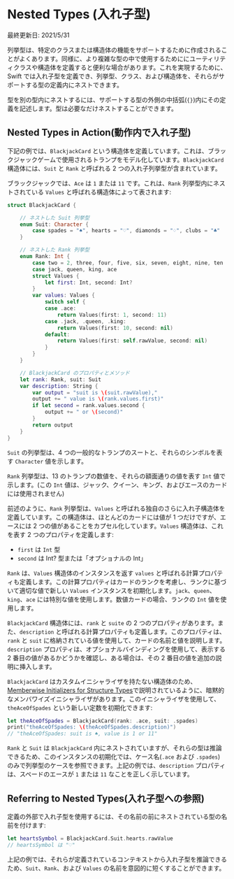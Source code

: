 # Nested Types \(入れ子型\)

最終更新日: 2021/5/31

列挙型は、特定のクラスまたは構造体の機能をサポートするために作成されることがよくあります。同様に、より複雑な型の中で使用するためににユーティリティクラスや構造体を定義すると便利な場合があります。これを実現するために、Swift では入れ子型を定義でき、列挙型、クラス、および構造体を、それらがサポートする型の定義内にネストできます。

型を別の型内にネストするには、サポートする型の外側の中括弧\(`{}`\)内にその定義を記述します。型は必要なだけネストすることができます。

## Nested Types in Action\(動作内で入れ子型\)

下記の例では、`BlackjackCard` という構造体を定義しています。これは、ブラックジャックゲームで使用されるトランプをモデル化しています。`BlackjackCard` 構造体には、`Suit` と `Rank` と呼ばれる 2 つの入れ子列挙型が含まれています。

ブラックジャックでは、`Ace` は `1` または `11` です。これは、`Rank` 列挙型内にネストされている `Values` と呼ばれる構造体によって表されます:

```swift
struct BlackjackCard {

    // ネストした Suit 列挙型
    enum Suit: Character {
        case spades = "♠", hearts = "♡", diamonds = "♢", clubs = "♣"
    }

    // ネストした Rank 列挙型
    enum Rank: Int {
        case two = 2, three, four, five, six, seven, eight, nine, ten
        case jack, queen, king, ace
        struct Values {
            let first: Int, second: Int?
        }
        var values: Values {
            switch self {
            case .ace:
                return Values(first: 1, second: 11)
            case .jack, .queen, .king:
                return Values(first: 10, second: nil)
            default:
                return Values(first: self.rawValue, second: nil)
            }
        }
    }

    // BlackjackCard のプロパティとメソッド
    let rank: Rank, suit: Suit
    var description: String {
        var output = "suit is \(suit.rawValue),"
        output += " value is \(rank.values.first)"
        if let second = rank.values.second {
            output += " or \(second)"
        }
        return output
    }
}
```

`Suit` の列挙型は、4 つの一般的なトランプのスートと、それらのシンボルを表す `Character` 値を示します。

`Rank` 列挙型は、13 のトランプの数値を、それらの額面通りの値を表す `Int` 値で示します。\(この `Int` 値は、ジャック、クイーン、キング、およびエースのカードには使用されません\)

前述のように、`Rank` 列挙型は、`Values` と呼ばれる独自のさらに入れ子構造体を定義しています。この構造体は、ほとんどのカードには値が 1 つだけですが、エースには 2 つの値があることをカプセル化しています。`Values` 構造体は、これを表す 2 つのプロパティを定義します:

* `first` は `Int` 型
* `second` は Int? 型または「オプショナルの Int」

`Rank` は、`Values` 構造体のインスタンスを返す `values` と呼ばれる計算プロパティも定義します。この計算プロパティはカードのランクを考慮し、ランクに基づいて適切な値で新しい `Values` インスタンスを初期化します。`jack`、`queen`、`king`、`ace` には特別な値を使用します。数値カードの場合、ランクの `Int` 値を使用します。

`BlackjackCard` 構造体には、`rank` と `suite` の 2 つのプロパティがあります。また、`description` と呼ばれる計算プロパティも定義します。このプロパティは、`rank` と `suit` に格納されている値を使用して、カードの名前と値を説明します。`description` プロパティは、オプショナルバインディングを使用して、表示する 2 番目の値があるかどうかを確認し、ある場合は、その 2 番目の値を追加の説明に挿入します。

`BlackjackCard` はカスタムイニシャライザを持たない構造体のため、[Memberwise Initializers for Structure Types](initialization.md#構造体のメンバワイズイニシャライザ)で説明されているように、暗黙的なメンバワイズイニシャライザがあります。このイニシャライザを使用して、`theAceOfSpades` という新しい定数を初期化できます:

```swift
let theAceOfSpades = BlackjackCard(rank: .ace, suit: .spades)
print("theAceOfSpades: \(theAceOfSpades.description)")
// "theAceOfSpades: suit is ♠, value is 1 or 11"
```

`Rank` と `Suit` は `BlackjackCard` 内にネストされていますが、それらの型は推論できるため、このインスタンスの初期化では、ケース名\(`.ace` および `.spades`\) のみで列挙型のケースを参照できます。上記の例では、`description` プロパティは、スペードのエースが `1` または `11` なことを正しく示しています。

## Referring to Nested Types\(入れ子型への参照\)

定義の外部で入れ子型を使用するには、その名前の前にネストされている型の名前を付けます:

```swift
let heartsSymbol = BlackjackCard.Suit.hearts.rawValue
// heartsSymbol は "♡"
```

上記の例では、それらが定義されているコンテキストから入れ子型を推論できるため、`Suit`、`Rank`、および `Values` の名前を意図的に短くすることができます。

